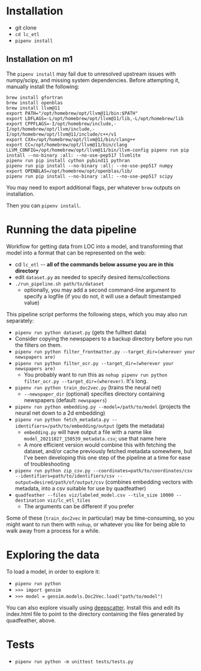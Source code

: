 
# Installation
- git clone
- `cd lc_etl`
- `pipenv install`

## Installation on m1
The `pipenv install` may fail due to unresolved upstream issues with numpy/scipy, and missing system dependencies. Before attempting it, manually install the following:

```
brew install gfortran
brew install openblas
brew install llvm@11
export PATH="/opt/homebrew/opt/llvm@11/bin:$PATH"
export LDFLAGS=-L/opt/homebrew/opt/llvm@11/lib,-L/opt/homebrew/lib
export CPPFLAGS=-I/opt/homebrew/include,-I/opt/homebrew/opt/llvm/include,-I/opt/homebrew/opt/llvm@11/include/c++/v1
export CXX=/opt/homebrew/opt/llvm@11/bin/clang++
export CC=/opt/homebrew/opt/llvm@11/bin/clang
LLVM_CONFIG=/opt/homebrew/opt/llvm@11/bin/llvm-config pipenv run pip install --no-binary :all: --no-use-pep517 llvmlite
pipenv run pip install cython pybind11 pythran
pipenv run pip install --no-binary :all: --no-use-pep517 numpy
export OPENBLAS=/opt/homebrew/opt/openblas/lib/
pipenv run pip install --no-binary :all: --no-use-pep517 scipy
```

You may need to export additional flags, per whatever `brew` outputs on installation.

Then you can `pipenv install`.

# Running the data pipeline
Workflow for getting data from LOC into a model, and transforming that model into a format that can be represented on the web:

- cd `lc_etl` -- **all of the commands below assume you are in this directory**
- edit `dataset.py` as needed to specify desired items/collections
- `./run_pipeline.sh path/to/dataset`
  - optionally, you may add a second command-line argument to specify a logfile (if you do not, it will use a default timestamped value)

This pipeline script performs the following steps, which you may also run separately:
- `pipenv run python dataset.py` (gets the fulltext data)
- Consider copying the newspapers to a backup directory before you run the filters on them.
- `pipenv run python filter_frontmatter.py --target_dir=(wherever your newspapers are)`
- `pipenv run python filter_ocr.py --target_dir=(wherever your newspapers are)`
  - You probably want to run this as `nohup pipenv run python filter_ocr.py --target_dir=(wherever)`. It's long.
- `pipenv run python train_doc2vec.py` (trains the neural net)
  - `--newspaper_dir` (optional) specifies directory containing newspapers (default: `newspapers`)
- `pipenv run python embedding.py --model=/path/to/model` (projects the neural net down to a 2d embedding)
- `pipenv run python fetch_metadata.py --identifiers=/path/to/embedding/output` (gets the metadata)
  - `embedding.py` will have output a file with a name like `model_20211027_150539_metadata.csv`; use that name here
  - A more efficient version would combine this with fetching the dataset, and/or cache previously fetched metadata somewhere, but I've been developing this one step of the pipeline at a time for ease of troubleshooting
- `pipenv run python zip_csv.py --coordinates=path/to/coordinates/csv --identifiers=path/to/identifiers/csv --output=desired/path/of/output/csv` (combines embedding vectors with metadata, into a csv suitable for use by quadfeather)
- `quadfeather --files viz/labeled_model.csv --tile_size 10000 --destination viz/lc_etl_tiles`
  - The arguments can be different if you prefer

Some of these (`train_doc2vec` in particular) may be time-consuming, so you might want to run them with `nohup`, or whatever you like for being able to walk away from a process for a while.

# Exploring the data
To load a model, in order to explore it:
- `pipenv run python`
- `>>> import gensim`
- `>>> model = gensim.models.Doc2Vec.load("path/to/model")`

You can also explore visually using [deepscatter](https://github.com/CreatingData/deepscatter/). Install this and edit its index.html file to point to the directory containing the files generated by quadfeather, above.

# Tests
- `pipenv run python -m unittest tests/tests.py`
